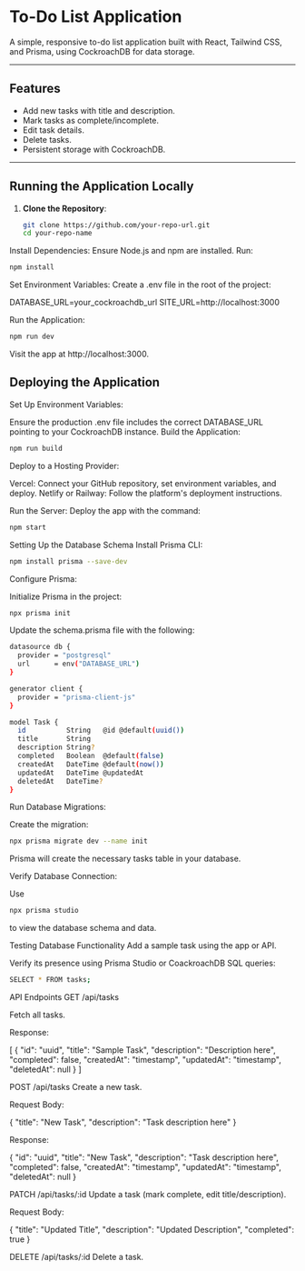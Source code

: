 # To-Do List Application
A simple, responsive to-do list application built with React, Tailwind CSS, and Prisma, using CockroachDB for data storage.

---

## Features
- Add new tasks with title and description.
- Mark tasks as complete/incomplete.
- Edit task details.
- Delete tasks.
- Persistent storage with CockroachDB.

---

## Running the Application Locally

1. **Clone the Repository**:
   ```bash
   git clone https://github.com/your-repo-url.git
   cd your-repo-name

Install Dependencies: Ensure Node.js and npm are installed. Run:

```bash
npm install
```

Set Environment Variables: Create a .env file in the root of the project:

DATABASE_URL=your_cockroachdb_url
SITE_URL=http://localhost:3000

Run the Application:

```bash
npm run dev
```

Visit the app at http://localhost:3000.

## Deploying the Application
Set Up Environment Variables:

Ensure the production .env file includes the correct DATABASE_URL pointing to your CockroachDB instance.
Build the Application:

```bash
npm run build
```

Deploy to a Hosting Provider:

Vercel: Connect your GitHub repository, set environment variables, and deploy.
Netlify or Railway: Follow the platform's deployment instructions.

Run the Server: Deploy the app with the command:

```bash
npm start
```

Setting Up the Database Schema
Install Prisma CLI:

```bash
npm install prisma --save-dev
```

Configure Prisma:

Initialize Prisma in the project:
```bash
npx prisma init
```

Update the schema.prisma file with the following:

```bash
datasource db {
  provider = "postgresql"
  url      = env("DATABASE_URL")
}

generator client {
  provider = "prisma-client-js"
}

model Task {
  id          String   @id @default(uuid())
  title       String
  description String?
  completed   Boolean  @default(false)
  createdAt   DateTime @default(now())
  updatedAt   DateTime @updatedAt
  deletedAt   DateTime?
}
```

Run Database Migrations:

Create the migration:

```bash
npx prisma migrate dev --name init
```

Prisma will create the necessary tasks table in your database.

Verify Database Connection:

Use 
```bash 
npx prisma studio
```
 to view the database schema and data.

Testing Database Functionality
Add a sample task using the app or API.

Verify its presence using Prisma Studio or CoackroachDB SQL queries:

```bash
SELECT * FROM tasks;
```

API Endpoints
GET /api/tasks

Fetch all tasks.

Response:

[
  {
    "id": "uuid",
    "title": "Sample Task",
    "description": "Description here",
    "completed": false,
    "createdAt": "timestamp",
    "updatedAt": "timestamp",
    "deletedAt": null
  }
]

POST /api/tasks
Create a new task.

Request Body:

{
  "title": "New Task",
  "description": "Task description here"
}

Response:

{
  "id": "uuid",
  "title": "New Task",
  "description": "Task description here",
  "completed": false,
  "createdAt": "timestamp",
  "updatedAt": "timestamp",
  "deletedAt": null
}

PATCH /api/tasks/:id
Update a task (mark complete, edit title/description).

Request Body:

{
  "title": "Updated Title",
  "description": "Updated Description",
  "completed": true
}

DELETE /api/tasks/:id
Delete a task.
